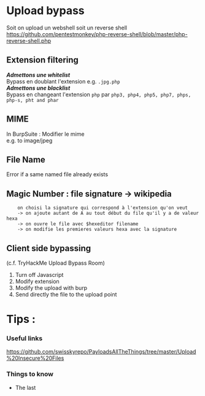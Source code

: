 # Upload bypass

Soit on upload un webshell soit un reverse shell  
https://github.com/pentestmonkey/php-reverse-shell/blob/master/php-reverse-shell.php

## Extension filtering
***Admettons une whitelist***  
Bypass en doublant l'extension e.g. ``.jpg.php``  
***Admettons une blacklist***  
Bypass en changeant l'extension ``php`` par ``php3, php4, php5, php7, phps, php-s, pht and phar``  

## MIME
In BurpSuite : Modifier le mime  
e.g. to image/jpeg

## File Name 
Error if a same named file already exists

## Magic Number : file signature -> wikipedia
		on choisi la signature qui correspond à l'extension qu'on veut
		-> on ajoute autant de A au tout début du file qu'il y a de valeur hexa
		-> on ouvre le file avec $hexeditor filename
		-> on modifie les premieres valeurs hexa avec la signature



## Client side bypassing
(c.f. TryHackMe Upload Bypass Room)
1. Turn off Javascript
2. Modify extension
3. Modify the upload with burp
4. Send directly the file to the upload point

# Tips :
### Useful links
https://github.com/swisskyrepo/PayloadsAllTheThings/tree/master/Upload%20Insecure%20Files
### Things to know
- The last